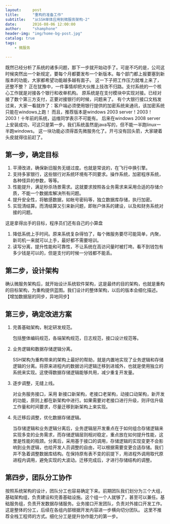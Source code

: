 ```yaml
---
layout:     post
title:      "重构的准备工作"
subtitle:   "从SSH单体应用到微服务架构-2"
date:       2016-08-06 12:00:00
author:     "shamphone"
header-img: "img/home-bg-post.jpg"
catalog: true
tags:
    - 微服务

---
```


既然已经分析了系统的诸多问题，那下一步就开始动手了。可是不巧的是，公司这时候突然出一个新规定，要每个月都要发布一个新版本。每个部门都上报要塞到新版本的功能，大家都希望功能越多越有面子。
这一下子把工作压力就堆上来了，还整不整？
正在犹豫中，一件事情却把大伙推上技改不归路。支付系统的一个核心工作就是对接各个银行和收单机构。
原系统是在支付模块中实现对接。已经对接了数个第三方支付，正要对接银行的时候，问题来了。
有个大银行接口文档发过来，大家一看就炸了：客户端必须使用银行提供的加密系统来通讯，该加密系统只能在windows上跑！
而且，推荐版本是windows 2003 server！2003！2003！十年前的系统，运维同学表示不可能有。
后来在windows 2008 server上安装成功，可这只是第一步。我们系统虽然是java写的，但不能一半跑linux一半跑windows。
这一块功能必须得首先微服务化了。开弓没有回头箭，大家硬着头皮就得往前赶了。

## 第一步，确定目标

<ol>
<li>平滑改进，确保新旧服务无缝过度。也就是常说的，在飞行中换引擎。</li>

<li>支持多家银行，这些银行对系统环境有不同要求。操作系统，加密程序系统，各种怪异的参数，等等。</li>

<li>性能提升，满足秒杀场景需求。这就要求按照各业务需求来采用合适的存储介质，不能一个数据库解决所有问题。</li>

<li>提升安全性，将敏感数据，如帐号密码等，独立数据库存储，执行加密。</li>

<li>实现清结算。而清结算又引来新问题，即账户体系的建设，以及和财务系统对接的问题。</li>

</ol>

这是拿得出手的目标，程序员们还有自己的小算盘

<ol>
<li>降低系统上手时间。原来系统复杂得怕了，每个微服务要尽可能简单，内聚，新司机一来就可以上手，最好都不需要培训。</li>

<li>读写分离，提升性能和可靠性，不让系统在高访问量时被打垮。看不到钱包有多少钱是可以的，但是支付的时候一分钱都不能丢。</li>

</ol>

## 第二步，设计架构

确认微服务架构后，就开始设计系统软件架构，这是最终的目的架构，也就是重构的目标架构，为重构提供蓝图。我们设计的整体架构，以后的版本会细化描述。
【增加数据层的同步，异地同步】

## 第三步，确定改进方案

<ol>
<li>完善基础架构，制定研发规范。
<p>包括整体编码规范，各端架构规范，日志规范，接口设计规范等。</p>
</li>

<li>业务逻辑和数据存储逻辑分离。
<p>SSH架构为重构带来的架构上最好的帮助，就是内置地实现了业务逻辑和存储逻辑的分离。将原来进程内的数据访问逻辑迁移到进城外，也就是使用独立的系统来实现。这使得数据存储逻辑能够共用，减少重复开发量。</p>
</li>

<li>逐步调整，无缝上线。
<p>对业务服务接口，采用 新接口新架构，老接口老架构，动接口动架构，新开发的功能，原则上都在新架构中进行。如果需要对老接口进行升级，则评估升级工作量和时间要求，尽量迁移到新架构上来实现。</p>
</li>

<li>先迁移后调整，优化数据存储逻辑。
<p>当存储逻辑和业务逻辑分离后，业务逻辑层开发重点在于如何组合存储逻辑来实现多变的业务需求，而存储逻辑层则相对稳定，重点放在如何提升性能，这里是性能的瓶颈。分离后，采用基于接口的调用，存储逻辑的实现变更不会影响到业务逻辑，也给开发人员调整的自由，可以根据需要变更合适存储。我们并不急着调整数据库结构。在保持原有表不变的前提下，用进程外调用取代原进程内调用，避免实现的大波动。迁移完成后，才进行存储结构的调整。</p>
</li>
</ol>

## 第四步，团队分工协作

按照系统架构的设计，团队分工也容易确定下来。前期团队我们划分为三个大组，基础架构组，负责建设和完善基础设施。这个组一个人就够了，甚至可以兼任。基础服务组，负责开发数据存储服务。业务接口开发团队，负责对外接口开发工作。这是整体的分工，后续在各组内部根据开发内容进一步横向切分团队。
这里不推荐全栈工程师的方式。细化分工是提升协作能力的第一步。